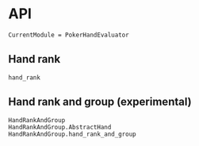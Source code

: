 # API

```@meta
CurrentModule = PokerHandEvaluator
```

## Hand rank

```@docs
hand_rank
```

## Hand rank and group (experimental)

```@docs
HandRankAndGroup
HandRankAndGroup.AbstractHand
HandRankAndGroup.hand_rank_and_group
```
